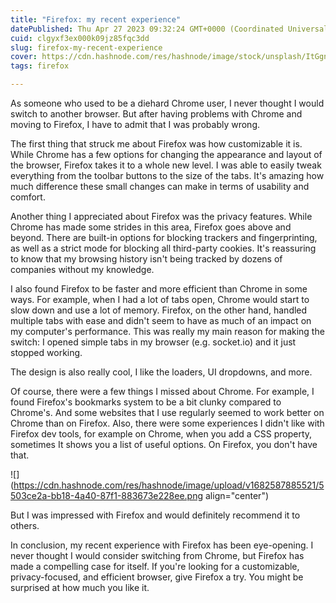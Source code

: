 ```yaml
---
title: "Firefox: my recent experience"
datePublished: Thu Apr 27 2023 09:32:24 GMT+0000 (Coordinated Universal Time)
cuid: clgyxf3ex000k09jz85fqc3dd
slug: firefox-my-recent-experience
cover: https://cdn.hashnode.com/res/hashnode/image/stock/unsplash/ItGgnEXi48c/upload/8d9fbe8428ea25fa8642923f37f55e94.jpeg
tags: firefox

---
```


As someone who used to be a diehard Chrome user, I never thought I would switch to another browser. But after having problems with Chrome and moving to Firefox, I have to admit that I was probably wrong.

The first thing that struck me about Firefox was how customizable it is. While Chrome has a few options for changing the appearance and layout of the browser, Firefox takes it to a whole new level. I was able to easily tweak everything from the toolbar buttons to the size of the tabs. It's amazing how much difference these small changes can make in terms of usability and comfort.

Another thing I appreciated about Firefox was the privacy features. While Chrome has made some strides in this area, Firefox goes above and beyond. There are built-in options for blocking trackers and fingerprinting, as well as a strict mode for blocking all third-party cookies. It's reassuring to know that my browsing history isn't being tracked by dozens of companies without my knowledge.

I also found Firefox to be faster and more efficient than Chrome in some ways. For example, when I had a lot of tabs open, Chrome would start to slow down and use a lot of memory. Firefox, on the other hand, handled multiple tabs with ease and didn't seem to have as much of an impact on my computer's performance. This was really my main reason for making the switch: I opened simple tabs in my browser (e.g. socket.io) and it just stopped working.

The design is also really cool, I like the loaders, UI dropdowns, and more.

Of course, there were a few things I missed about Chrome. For example, I found Firefox's bookmarks system to be a bit clunky compared to Chrome's. And some websites that I use regularly seemed to work better on Chrome than on Firefox. Also, there were some experiences I didn't like with Firefox dev tools, for example on Chrome, when you add a CSS property, sometimes It shows you a list of useful options. On Firefox, you don't have that.

![](https://cdn.hashnode.com/res/hashnode/image/upload/v1682587885521/5503ce2a-bb18-4a40-87f1-883673e228ee.png align="center")

But I was impressed with Firefox and would definitely recommend it to others.

In conclusion, my recent experience with Firefox has been eye-opening. I never thought I would consider switching from Chrome, but Firefox has made a compelling case for itself. If you're looking for a customizable, privacy-focused, and efficient browser, give Firefox a try. You might be surprised at how much you like it.